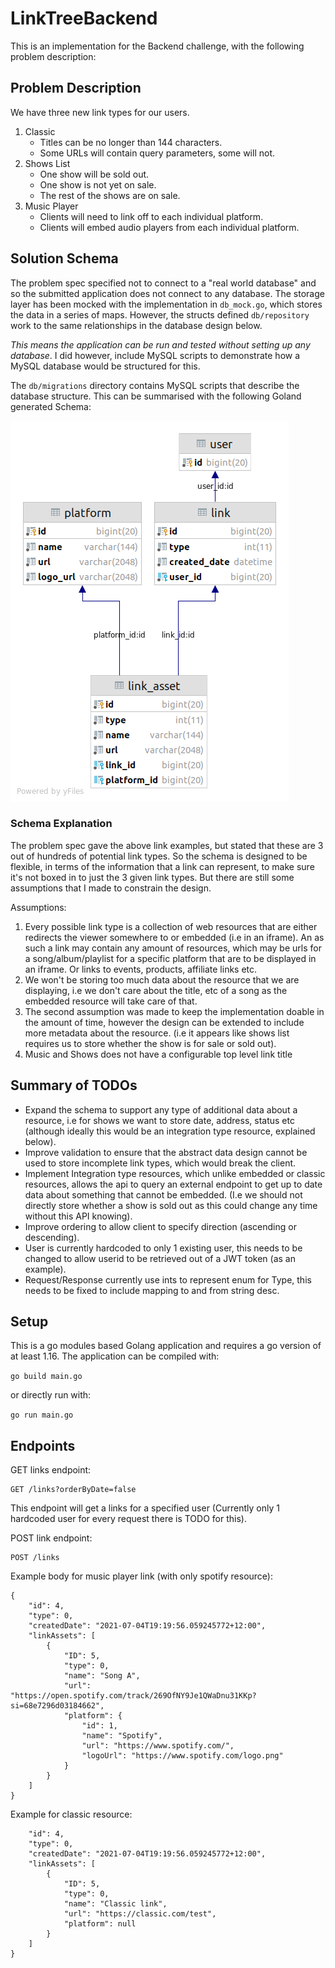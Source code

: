 # LinkTreeBackend

This is an implementation for the Backend challenge, with the following problem description:

## Problem Description
We have three new link types for our users.

1. Classic
    - Titles can be no longer than 144 characters.
    - Some URLs will contain query parameters, some will not.
2. Shows List
    - One show will be sold out.
    - One show is not yet on sale.
    - The rest of the shows are on sale.
3. Music Player
    - Clients will need to link off to each individual platform.
    - Clients will embed audio players from each individual platform.

## Solution Schema

The problem spec specified not to connect to a "real world database" and so the submitted application does not connect to any database. The storage layer has been mocked with the implementation in `db_mock.go`, which stores the
data in a series of maps. However, the structs defined `db/repository` work to the same relationships in the database design below. 

_This means the application can be run and tested without setting up any database_. I did however, include MySQL scripts to demonstrate how a MySQL database would be structured for this.

The `db/migrations` directory contains MySQL scripts that describe the database structure. This can be summarised with the following Goland generated Schema:

![image](db-diagram.png)

### Schema Explanation

The problem spec gave the above link examples, but stated that these are 3 out of hundreds of potential link types. So the schema is designed to be flexible,
in terms of the information that a link can represent, to make sure it's not boxed in to just the 3 given link types. But there are still some assumptions
that I made to constrain the design.

Assumptions:
1. Every possible link type is a collection of web resources that are either redirects the viewer somewhere to or embedded (i.e in an iframe). An as such a link may contain any amount of resources, which may be urls for a song/album/playlist for a specific platform that are to be displayed in an iframe. Or links to events, products, affiliate links etc.
2. We won't be storing too much data about the resource that we are displaying, i.e we don't care about the title, etc of a song as the embedded resource will take care of that.
3. The second assumption was made to keep the implementation doable in the amount of time, however the design can be extended to include more metadata about the resource. (i.e it appears like shows list requires us to store whether the show is for sale or sold out).
4. Music and Shows does not have a configurable top level link title

## Summary of TODOs

- Expand the schema to support any type of additional data about a resource, i.e for shows we want to store date, address, status etc (although ideally this would be an integration type resource, explained below).
- Improve validation to ensure that the abstract data design cannot be used to store incomplete link types, which would break the client.
- Implement Integration type resources, which unlike embedded or classic resources, allows the api to query an external endpoint to get up to date data about something that cannot be embedded. (I.e we should not directly store whether a show is sold out as this could change any time without this API knowing).
- Improve ordering to allow client to specify direction (ascending or descending).
- User is currently hardcoded to only 1 existing user, this needs to be changed to allow userid to be retrieved out of a JWT token (as an example).
- Request/Response currently use ints to represent enum for Type, this needs to be fixed to include mapping to and from string desc.

## Setup

This is a go modules based Golang application and requires a go version of at least 1.16. The application can be compiled with:

`go build main.go`

or directly run with:

`go run main.go`

## Endpoints 

GET links endpoint:

```
GET /links?orderByDate=false
```

This endpoint will get a links for a specified user (Currently only 1 hardcoded user for every request there is TODO for this).

POST link endpoint:

```
POST /links
```
Example body for music player link (with only spotify resource):

```
{
    "id": 4,
    "type": 0,
    "createdDate": "2021-07-04T19:19:56.059245772+12:00",
    "linkAssets": [
        {
            "ID": 5,
            "type": 0,
            "name": "Song A",
            "url": "https://open.spotify.com/track/269OfNY9Je1QWaDnu31KKp?si=68e7296d03184662",
            "platform": {
                "id": 1,
                "name": "Spotify",
                "url": "https://www.spotify.com/",
                "logoUrl": "https://www.spotify.com/logo.png"
            }
        }
    ]
}
```

Example for classic resource:

```
    "id": 4,
    "type": 0,
    "createdDate": "2021-07-04T19:19:56.059245772+12:00",
    "linkAssets": [
        {
            "ID": 5,
            "type": 0,
            "name": "Classic link",
            "url": "https://classic.com/test",
            "platform": null
        }
    ]
}
```